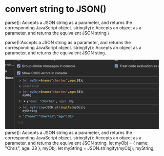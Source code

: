 # convert string to JSON()


parse(): Accepts a JSON string as a parameter, and returns the corresponding JavaScript object.
stringify(): Accepts an object as a parameter, and returns the equivalent JSON string.\

parse():Accepts a JSON string  as a parameter, and returns the corresponding JavaScript object.
stringify(): Accepts an object as a parameter, and returns the equivalent JSON sting.

![alt text](image.png)
parse(): Accepts a JSON string as a parameter, and returns the corresponding JavaScript object.
stringify(): Accepts an object as a parameter, and returns the equivalent JSON string.
let myObj = { name: "Chris", age: 38 };
myObj;
let myString = JSON.stringify(myObj);
myString;

